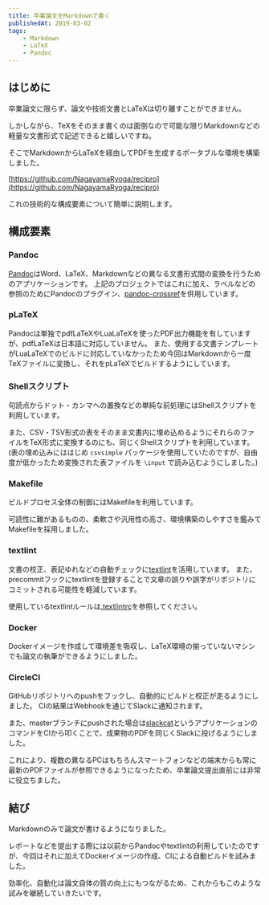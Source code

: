 ```yaml
---
title: 卒業論文をMarkdownで書く
publishedAt: 2019-03-02
tags:
    - Markdown
    - LaTeX
    - Pandoc
---
```


## はじめに

卒業論文に限らず、論文や技術文書とLaTeXは切り離すことができません。

しかしながら、TeXをそのまま書くのは面倒なので可能な限りMarkdownなどの軽量な文書形式で記述できると嬉しいですね。

そこでMarkdownからLaTeXを経由してPDFを生成するポータブルな環境を構築しました。

[https://github.com/NagayamaRyoga/recipro](https://github.com/NagayamaRyoga/recipro)

これの技術的な構成要素について簡単に説明します。

## 構成要素

### Pandoc

[Pandoc](https://pandoc.org/)はWord、LaTeX、Markdownなどの異なる文書形式間の変換を行うためのアプリケーションです。
上記のプロジェクトではこれに加え、ラベルなどの参照のためにPandocのプラグイン、[pandoc-crossref](http://lierdakil.github.io/pandoc-crossref/)を併用しています。

### pLaTeX

Pandocは単独でpdfLaTeXやLuaLaTeXを使ったPDF出力機能を有していますが、pdfLaTeXは日本語に対応していません。
また、使用する文書テンプレートがLuaLaTeXでのビルドに対応していなかったため今回はMarkdownから一度TeXファイルに変換し、それをpLaTeXでビルドするようにしています。

### Shellスクリプト

句読点からドット・カンマへの置換などの単純な前処理にはShellスクリプトを利用しています。

また、CSV・TSV形式の表をそのまま文書内に埋め込めるようにそれらのファイルをTeX形式に変換するのにも、同じくShellスクリプトを利用しています。
(表の埋め込みにははじめ `csvsimple` パッケージを使用していたのですが、自由度が低かったため変換された表ファイルを `\input` で読み込むようにしました。)

### Makefile

ビルドプロセス全体の制御にはMakefileを利用しています。

可読性に難があるものの、柔軟さや汎用性の高さ、環境構築のしやすさを鑑みてMakefileを採用しました。

### textlint

文書の校正、表記ゆれなどの自動チェックに[textlint](https://github.com/textlint/textlint)を活用しています。
また、precommitフックにtextlintを登録することで文章の誤りや誤字がリポジトリにコミットされる可能性を軽減しています。

使用しているtextlintルールは[.textlintrc](https://github.com/NagayamaRyoga/recipro/blob/master/.textlintrc)を参照してください。

### Docker

Dockerイメージを作成して環境差を吸収し、LaTeX環境の揃っていないマシンでも論文の執筆ができるようにしました。

### CircleCI

GitHubリポジトリへのpushをフックし、自動的にビルドと校正が走るようにしました。
CIの結果はWebhookを通じてSlackに通知されます。

また、masterブランチにpushされた場合は[slackcat](http://slackcat.chat/)というアプリケーションのコマンドをCIから叩くことで、成果物のPDFを同じくSlackに投げるようにしました。

これにより、複数の異なるPCはもちろんスマートフォンなどの端末からも常に最新のPDFファイルが参照できるようになったため、卒業論文提出直前には非常に役立ちました。

## 結び

Markdownのみで論文が書けるようになりました。

レポートなどを提出する際には以前からPandocやtextlintの利用していたのですが、今回はそれに加えてDockerイメージの作成、CIによる自動ビルドを試みました。

効率化、自動化は論文自体の質の向上にもつながるため、これからもこのような試みを継続していきたいです。
